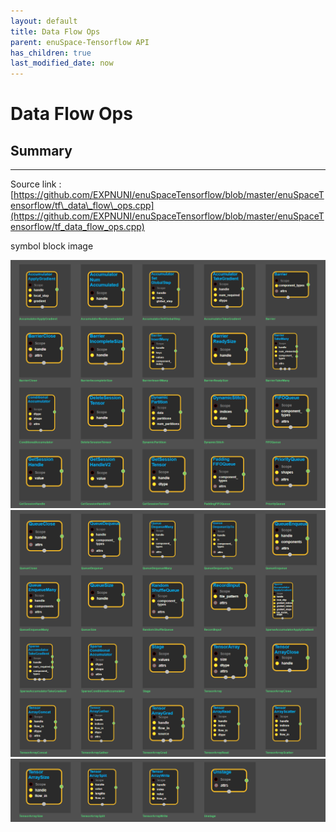 ```yaml
--- 
layout: default 
title: Data Flow Ops 
parent: enuSpace-Tensorflow API 
has_children: true 
last_modified_date: now 
--- 
```


# Data Flow Ops

## Summary

---

Source link : [https://github.com/EXPNUNI/enuSpaceTensorflow/blob/master/enuSpaceTensorflow/tf\_data\_flow\_ops.cpp](https://github.com/EXPNUNI/enuSpaceTensorflow/blob/master/enuSpaceTensorflow/tf_data_flow_ops.cpp)

symbol block image 

![](./assets/tf_data_flow_ops_symbols1.png)![](/assets/tf_data_flow_ops_symbols2.png)![](/assets/tf_data_flow_ops_symbols3.png)

